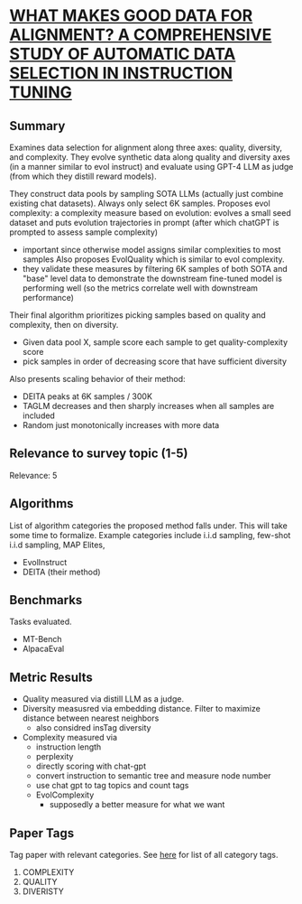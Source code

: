 # [WHAT MAKES GOOD DATA FOR ALIGNMENT? A COMPREHENSIVE STUDY OF AUTOMATIC DATA SELECTION IN INSTRUCTION TUNING](https://arxiv.org/abs/2312.15685)

## Summary

Examines data selection for alignment along three axes: quality, diversity, and complexity. They evolve synthetic data along quality and diversity axes (in a manner similar to evol instruct) and evaluate using GPT-4 LLM as judge (from which they distill reward models).

They construct data pools by sampling SOTA LLMs (actually just combine existing chat datasets). Always only select 6K samples. Proposes evol complexity: a complexity measure based on evolution: evolves a small seed dataset and puts evolution trajectories in prompt (after which chatGPT is prompted to assess sample complexity)
- important since otherwise model assigns similar complexities to most samples
Also proposes EvolQuality which is similar to evol complexity.
- they validate these measures by filtering 6K samples of both SOTA and "base" level data to demonstrate the downstream fine-tuned model is performing well (so the metrics correlate well with downstream performance)

Their final algorithm prioritizes picking samples based on quality and complexity, then on diversity.
- Given data pool X, sample score each sample to get quality-complexity score
- pick samples in order of decreasing score that have sufficient diversity

Also presents scaling behavior of their method:
- DEITA peaks at 6K samples / 300K
- TAGLM decreases and then sharply increases when all samples are included
- Random just monotonically increases with more data

## Relevance to survey topic (1-5)

Relevance: 5

## Algorithms

List of algorithm categories the proposed method falls under. This will take some time to formalize. Example categories include i.i.d sampling, few-shot i.i.d sampling, MAP Elites, 

- EvolInstruct
- DEITA (their method)

## Benchmarks

Tasks evaluated.

- MT-Bench
- AlpacaEval

## Metric Results

- Quality measured via distill LLM as a judge.
- Diversity measusred via embedding distance. Filter to maximize distance between nearest neighbors
    - also considred insTag diversity
- Complexity measured via 
    - instruction length
    - perplexity
    - directly scoring with chat-gpt
    - convert instruction to semantic tree and measure node number
    - use chat gpt to tag topics and count tags
    - EvolComplexity
        - supposedly a better measure for what we want


## Paper Tags

Tag paper with relevant categories. See [here](https://github.com/Dahoas/QDSyntheticData/blob/main/papers/categories.json) for list of all category tags.

1. COMPLEXITY
2. QUALITY
3. DIVERISTY
